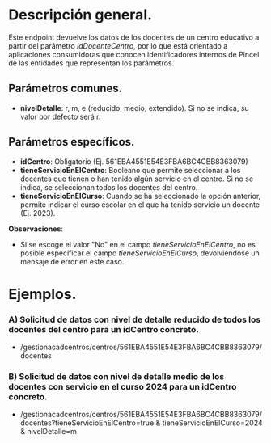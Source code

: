 # Descripción general.

Este endpoint devuelve los datos de los docentes de un centro educativo a partir del parámetro _idDocenteCentro_, por lo que está orientado a aplicaciones consumidoras que conocen identificadores internos de Pincel de las entidades que representan los parámetros.

## Parámetros comunes.
* **nivelDetalle**: r, m, e (reducido, medio, extendido). Si no se indica, su valor por defecto será r.

## Parámetros específicos.

* **idCentro**: Obligatorio (Ej. 561EBA4551E54E3FBA6BC4CBB8363079)
* **tieneServicioEnElCentro**: Booleano que permite seleccionar a los docentes que tienen o han tenido algún servicio en el centro. Si no se indica, se seleccionan todos los docentes del centro.
* **tieneServicioEnElCurso**: Cuando se ha seleccionado la opción anterior, permite indicar el curso escolar en el que ha tenido servicio un docente (Ej. 2023).

**Observaciones**:
* Si se escoge el valor "No" en el campo _tieneServicioEnElCentro_, no es posible especificar el campo _tieneServicioEnElCurso_, devolviéndose un mensaje de error en este caso.

# Ejemplos.
### A) Solicitud de datos con nivel de detalle reducido de todos los docentes del centro para un idCentro concreto.
* /gestionacadcentros/centros/561EBA4551E54E3FBA6BC4CBB8363079/docentes

### B) Solicitud de datos con nivel de detalle medio de los docentes con servicio en el curso 2024 para un idCentro concreto.
* /gestionacadcentros/centros/561EBA4551E54E3FBA6BC4CBB8363079/docentes?tieneServicioEnElCentro=true & tieneServicioEnElCurso=2024 & nivelDetalle=m

